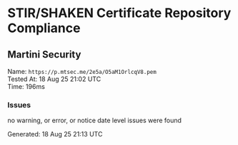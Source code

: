 # STIR/SHAKEN Certificate Repository Compliance

## Martini Security

Name: `https://p.mtsec.me/2e5a/O5aM1OrlcqV8.pem`\
Tested At: 18 Aug 25 21:02 UTC\
Time: 196ms

### Issues

no warning, or error, or notice date level issues were found

Generated: 18 Aug 25 21:13 UTC